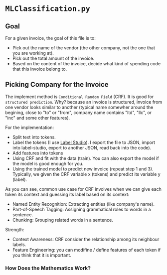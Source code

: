 # `MLClassification.py`
## Goal
For a given invoice, the goal of this file is to:
* Pick out the name of the vendor (the other company, not the one that you are working at).
* Pick out the total amount of the invoice.
* Based on the content of the invoice, decide what kind of spending code that this invoice belong to.

## Picking Company for the Invoice
The implement method is `Conditional Random Field` (CRF). It is good for `structured prediction`. Why? because an invoice is structured, invoice from one vendor looks similar to another (typical name somewher around the begining, close to "to" or "from", company name contains "ltd", "llc", or "inc" and some other features).

For the implementation:
* Split text into tokens.
* Label the tokens (I use [Label Studio](#"https://labelstud.io/guide/install.html")). I export the file to JSON, import into label-studio, export to another JSON, read back into the code).
* Add features into tokens
* Using CRF and fit with the data (train). You can also export the model if the model is good enough for you.
* Using the trained model to predict new invoice (repeat step 1 and 3).
Typically, we given the CRF variable x (tokens) and predict its variable y (label).

As you can see, common use case for CRF involves when we can give each token its context and guessing its label based on its context:
* Named Entity Recognition: Extracting entities (like company's name).
* Part-of-Speech Tagging: Assigning grammatical roles to words in a sentence.
* Chunking: Grouping related words in a sentence.

Strength:
* Context Awareness: CRF consider the relationship among its neighbour labels.
* Feature Engineering: you can modifine / define features of each token if you think that it is important.

### How Does the Mathematics Work?
